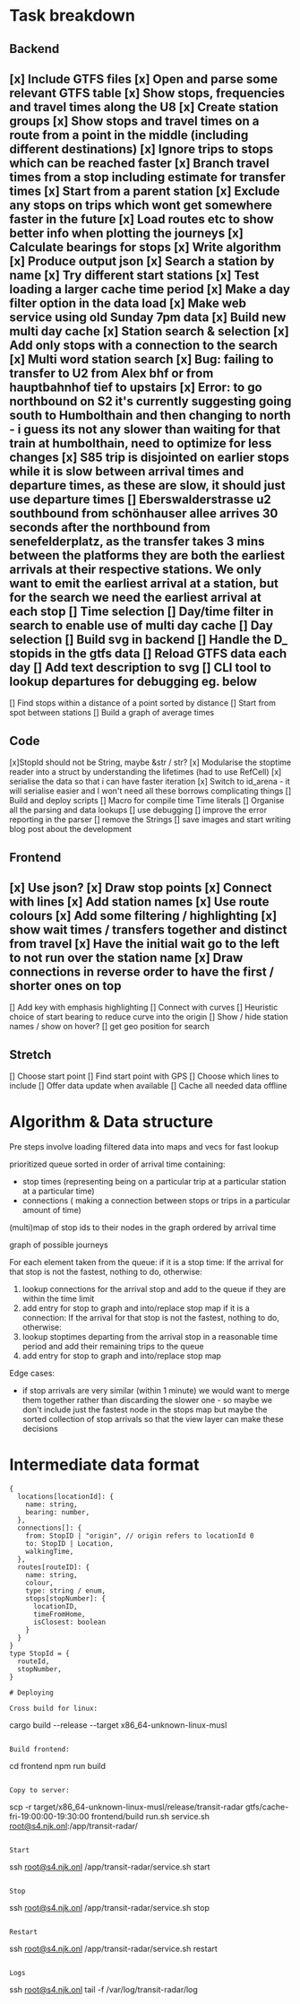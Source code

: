 # Task breakdown

## Backend

[x] Include GTFS files
[x] Open and parse some relevant GTFS table
[x] Show stops, frequencies and travel times along the U8
[x] Create station groups
[x] Show stops and travel times on a route from a point in the middle (including different destinations)
[x] Ignore trips to stops which can be reached faster
[x] Branch travel times from a stop including estimate for transfer times
[x] Start from a parent station
[x] Exclude any stops on trips which wont get somewhere faster in the future
[x] Load routes etc to show better info when plotting the journeys
[x] Calculate bearings for stops
[x] Write algorithm
[x] Produce output json
[x] Search a station by name
[x] Try different start stations
[x] Test loading a larger cache time period
[x] Make a day filter option in the data load
[x] Make web service using old Sunday 7pm data
[x] Build new multi day cache
[x] Station search & selection
[x] Add only stops with a connection to the search
[x] Multi word station search
[x] Bug: failing to transfer to U2 from Alex bhf or from hauptbahnhof tief to upstairs
[x] Error: to go northbound on S2 it's currently suggesting going south to Humbolthain and then changing to north - i guess its not any slower than waiting for that train at humbolthain, need to optimize for less changes
[x] S85 trip is disjointed on earlier stops while it is slow between arrival times and departure times, as these are slow, it should just use departure times
[] Eberswalderstrasse u2 southbound from schönhauser allee arrives 30 seconds after the northbound from senefelderplatz, as the transfer takes 3 mins between the platforms they are both the earliest arrivals at their respective stations. We only want to emit the earliest arrival at a station, but for the search we need the earliest arrival at each stop
[] Time selection
[] Day/time filter in search to enable use of multi day cache
[] Day selection
[] Build svg in backend
[] Handle the D_ stopids in the gtfs data
[] Reload GTFS data each day
[] Add text description to svg
[] CLI tool to lookup departures for debugging eg. below
-
[] Find stops within a distance of a point sorted by distance
[] Start from spot between stations
[] Build a graph of average times

## Code 
[x]StopId should not be String, maybe &str / str?
[x] Modularise the stoptime reader into a struct by understanding the lifetimes (had to use RefCell)
[x] serialise the data so that i can have faster iteration
[x] Switch to id_arena - it will serialise easier and I won't need all these borrows complicating things
[] Build and deploy scripts
[] Macro for compile time Time literals
[] Organise all the parsing and data lookups
[] use debugging
[] improve the error reporting in the parser
[] remove the Strings
[] save images and start writing blog post about the development

## Frontend

[x] Use json?
[x] Draw stop points
[x] Connect with lines
[x] Add station names
[x] Use route colours
[x] Add some filtering / highlighting
[x] show wait times / transfers together and distinct from travel
[x] Have the initial wait go to the left to not run over the station name
[x] Draw connections in reverse order to have the first / shorter ones on top
-
[] Add key with emphasis highlighting
[] Connect with curves
[] Heuristic choice of start bearing to reduce curve into the origin
[] Show / hide station names / show on hover?
[] get geo position for search

## Stretch

[] Choose start point
[] Find start point with GPS
[] Choose which lines to include
[] Offer data update when available
[] Cache all needed data offline

# Algorithm & Data structure

Pre steps involve loading filtered data into maps and vecs for fast lookup

prioritized queue sorted in order of arrival time containing:
* stop times (representing being on a particular trip at a particular station at a particular time)
* connections ( making a connection between stops or trips in a particular amount of time)

(multi)map of stop ids to their nodes in the graph ordered by arrival time

graph of possible journeys

For each element taken from the queue:
if it is a stop time: If the arrival for that stop is not the fastest, nothing to do, otherwise:
1. lookup connections for the arrival stop and add to the queue if they are within the time limit
2. add entry for stop to graph and into/replace stop map
if it is a connection: If the arrival for that stop is not the fastest, nothing to do, otherwise:
1. lookup stoptimes departing from the arrival stop in a reasonable time period and add their remaining trips to the queue
2. add entry for stop to graph and into/replace stop map

Edge cases:
* if stop arrivals are very similar (within 1 minute) we would want to merge them together rather than discarding the slower one - so maybe we don't include just the fastest node in the stops map but maybe the sorted collection of stop arrivals so that the view layer can make these decisions


# Intermediate data format

```
{
  locations[locationId]: {
    name: string,
    bearing: number,
  },
  connections[]: {
    from: StopID | "origin", // origin refers to locationId 0
    to: StopID | Location,
    walkingTime,
  },
  routes[routeID]: {
    name: string,
    colour,
    type: string / enum,
    stops[stopNumber]: {
      locationID,
      timeFromHome,
      isClosest: boolean
    }
  }
}
type StopId = {
  routeId,
  stopNumber,
}

# Deploying

Cross build for linux:
```
cargo build --release --target x86_64-unknown-linux-musl  
```

Build frontend:
```
cd frontend
npm run build
```

Copy to server:
```
scp -r target/x86_64-unknown-linux-musl/release/transit-radar gtfs/cache-fri-19:00:00-19:30:00 frontend/build run.sh service.sh root@s4.njk.onl:/app/transit-radar/ 
```

Start
```
ssh root@s4.njk.onl /app/transit-radar/service.sh start
```

Stop
```
ssh root@s4.njk.onl /app/transit-radar/service.sh stop
```

Restart
```
ssh root@s4.njk.onl /app/transit-radar/service.sh restart
```

Logs 
```
ssh root@s4.njk.onl tail -f /var/log/transit-radar/log
```
